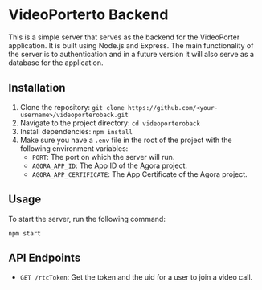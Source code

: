 # VideoPorterto Backend

This is a simple server that serves as the backend for the VideoPorter application. It is built using Node.js and Express. The main functionality of the server is to authentication and in a future version it will also serve as a database for the application.

## Installation

1. Clone the repository: `git clone https://github.com/<your-username>/videoporteroback.git`
2. Navigate to the project directory: `cd videoporteroback`
3. Install dependencies: `npm install`
4. Make sure you have a `.env` file in the root of the project with the following environment variables:
   - `PORT`: The port on which the server will run.
   - `AGORA_APP_ID`: The App ID of the Agora project.
   - `AGORA_APP_CERTIFICATE`: The App Certificate of the Agora project.

## Usage

To start the server, run the following command:

```
npm start
```

## API Endpoints

- `GET /rtcToken`: Get the token and the uid for a user to join a video call.
